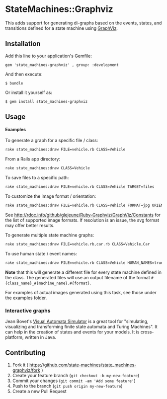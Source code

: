 # StateMachines::Graphviz

This adds support for generating di-graphs based on the
events, states, and transitions defined for a state machine using [GraphViz](http://www.graphviz.org).

## Installation

Add this line to your application's Gemfile:

    gem 'state_machines-graphviz' , group: :development

And then execute:

    $ bundle

Or install it yourself as:

    $ gem install state_machines-graphviz

## Usage

#### Examples

To generate a graph for a specific file / class:

```bash
rake state_machines:draw FILE=vehicle.rb CLASS=Vehicle
```
From a Rails app directory:

```bash
rake state_machines:draw CLASS=Vehicle
```

To save files to a specific path:

```bash
rake state_machines:draw FILE=vehicle.rb CLASS=Vehicle TARGET=files
```

To customize the image format / orientation:

```bash
rake state_machines:draw FILE=vehicle.rb CLASS=Vehicle FORMAT=jpg ORIENTATION=landscape
```

See http://rdoc.info/github/glejeune/Ruby-Graphviz/GraphViz/Constants for the list of
supported image formats.  If resolution is an issue, the svg format may offer
better results.

To generate multiple state machine graphs:

```bash
rake state_machines:draw FILE=vehicle.rb,car.rb CLASS=Vehicle,Car
```

To use human state / event names:

```bash
rake state_machines:draw FILE=vehicle.rb CLASS=Vehicle HUMAN_NAMES=true
```

**Note** that this will generate a different file for every state machine defined
in the class.  The generated files will use an output filename of the format
`#{class_name}_#{machine_name}.#{format}`.

For examples of actual images generated using this task, see those under the
examples folder.

### Interactive graphs

Jean Bovet's [Visual Automata Simulator](http://www.cs.usfca.edu/~jbovet/vas.html)
is a great tool for "simulating, visualizing and transforming finite state
automata and Turing Machines".  It can help in the creation of states and events
for your models.  It is cross-platform, written in Java.

## Contributing

1. Fork it ( https://github.com/state-machines/state_machines-graphviz/fork )
2. Create your feature branch (`git checkout -b my-new-feature`)
3. Commit your changes (`git commit -am 'Add some feature'`)
4. Push to the branch (`git push origin my-new-feature`)
5. Create a new Pull Request
